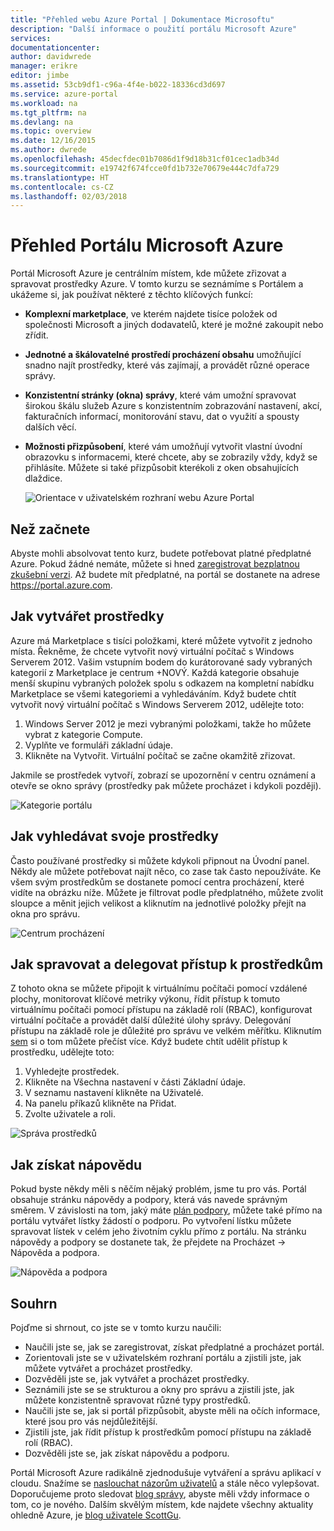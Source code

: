 ```yaml
---
title: "Přehled webu Azure Portal | Dokumentace Microsoftu"
description: "Další informace o použití portálu Microsoft Azure"
services: 
documentationcenter: 
author: davidwrede
manager: erikre
editor: jimbe
ms.assetid: 53cb9df1-c96a-4f4e-b022-18336cd3d697
ms.service: azure-portal
ms.workload: na
ms.tgt_pltfrm: na
ms.devlang: na
ms.topic: overview
ms.date: 12/16/2015
ms.author: dwrede
ms.openlocfilehash: 45decfdec01b7086d1f9d18b31cf01cec1adb34d
ms.sourcegitcommit: e19742f674fcce0fd1b732e70679e444c7dfa729
ms.translationtype: HT
ms.contentlocale: cs-CZ
ms.lasthandoff: 02/03/2018
---
```

# <a name="microsoft-azure-portal-overview"></a>Přehled Portálu Microsoft Azure
Portál Microsoft Azure je centrálním místem, kde můžete zřizovat a spravovat prostředky Azure.  V tomto kurzu se seznámíme s Portálem a ukážeme si, jak používat některé z těchto klíčových funkcí:

* **Komplexní marketplace**, ve kterém najdete tisíce položek od společnosti Microsoft a jiných dodavatelů, které je možné zakoupit nebo zřídit.
* **Jednotné a škálovatelné prostředí procházení obsahu** umožňující snadno najít prostředky, které vás zajímají, a provádět různé operace správy.
* **Konzistentní stránky (okna) správy**, které vám umožní spravovat širokou škálu služeb Azure s konzistentním zobrazování nastavení, akcí, fakturačních informací, monitorování stavu, dat o využití a spousty dalších věcí.
* **Možnosti přizpůsobení**, které vám umožňují vytvořit vlastní úvodní obrazovku s informacemi, které chcete, aby se zobrazily vždy, když se přihlásíte.  Můžete si také přizpůsobit kterékoli z oken obsahujících dlaždice.
  
  ![Orientace v uživatelském rozhraní webu Azure Portal][UIOrientation]

## <a name="before-you-get-started"></a>Než začnete
Abyste mohli absolvovat tento kurz, budete potřebovat platné předplatné Azure.  Pokud žádné nemáte, můžete si hned [zaregistrovat bezplatnou zkušební verzi](https://azure.microsoft.com/pricing/free-trial/).  Až budete mít předplatné, na portál se dostanete na adrese <https://portal.azure.com>.

## <a name="how-to-create-a-resource"></a>Jak vytvářet prostředky
Azure má Marketplace s tisíci položkami, které můžete vytvořit z jednoho místa.  Řekněme, že chcete vytvořit nový virtuální počítač s Windows Serverem 2012.  Vašim vstupním bodem do kurátorované sady vybraných kategorií z Marketplace je centrum +NOVÝ.  Každá kategorie obsahuje menší skupinu vybraných položek spolu s odkazem na kompletní nabídku Marketplace se všemi kategoriemi a vyhledáváním. Když budete chtít vytvořit nový virtuální počítač s Windows Serverem 2012, udělejte toto:  

1. Windows Server 2012 je mezi vybranými položkami, takže ho můžete vybrat z kategorie Compute.  
2. Vyplňte ve formuláři základní údaje.
3. Klikněte na Vytvořit. Virtuální počítač se začne okamžitě zřizovat.

Jakmile se prostředek vytvoří, zobrazí se upozornění v centru oznámení a otevře se okno správy (prostředky pak můžete procházet i kdykoli později).

![Kategorie portálu][PortalCategories]

## <a name="how-to-find-your-resources"></a>Jak vyhledávat svoje prostředky
Často používané prostředky si můžete kdykoli připnout na Úvodní panel. Někdy ale můžete potřebovat najít něco, co zase tak často nepoužíváte.  Ke všem svým prostředkům se dostanete pomocí centra procházení, které vidíte na obrázku níže.  Můžete je filtrovat podle předplatného, můžete zvolit sloupce a měnit jejich velikost a kliknutím na jednotlivé položky přejít na okna pro správu.

![Centrum procházení][BrowseHub]

## <a name="how-to-manage-and-delegate-access-to-a-resource"></a>Jak spravovat a delegovat přístup k prostředkům
Z tohoto okna se můžete připojit k virtuálnímu počítači pomocí vzdálené plochy, monitorovat klíčové metriky výkonu, řídit přístup k tomuto virtuálnímu počítači pomocí přístupu na základě rolí (RBAC), konfigurovat virtuální počítače a provádět další důležité úlohy správy.  Delegování přístupu na základě role je důležité pro správu ve velkém měřítku.  Kliknutím [sem](active-directory/role-based-access-control-configure.md) si o tom můžete přečíst více. Když budete chtít udělit přístup k prostředku, udělejte toto:

1. Vyhledejte prostředek.
2. Klikněte na Všechna nastavení v části Základní údaje.
3. V seznamu nastavení klikněte na Uživatelé.
4. Na panelu příkazů klikněte na Přidat.
5. Zvolte uživatele a roli.

![Správa prostředků][ManageResource]

## <a name="how-to-get-help"></a>Jak získat nápovědu
Pokud byste někdy měli s něčím nějaký problém, jsme tu pro vás.  Portál obsahuje stránku nápovědy a podpory, která vás navede správným směrem.  V závislosti na tom, jaký máte [plán podpory](https://azure.microsoft.com/support/plans/), můžete také přímo na portálu vytvářet lístky žádostí o podporu.  Po vytvoření lístku můžete spravovat lístek v celém jeho životním cyklu přímo z portálu. Na stránku nápovědy a podpory se dostanete tak, že přejdete na Procházet -> Nápověda a podpora.  

![Nápověda a podpora][HelpSupport]

## <a name="summary"></a>Souhrn
Pojďme si shrnout, co jste se v tomto kurzu naučili:

* Naučili jste se, jak se zaregistrovat, získat předplatné a procházet portál.
* Zorientovali jste se v uživatelském rozhraní portálu a zjistili jste, jak můžete vytvářet a procházet prostředky.
* Dozvěděli jste se, jak vytvářet a procházet prostředky.
* Seznámili jste se se strukturou a okny pro správu a zjistili jste, jak můžete konzistentně spravovat různé typy prostředků.
* Naučili jste se, jak si portál přizpůsobit, abyste měli na očích informace, které jsou pro vás nejdůležitější.
* Zjistili jste, jak řídit přístup k prostředkům pomocí přístupu na základě rolí (RBAC).
* Dozvěděli jste se, jak získat nápovědu a podporu.

Portál Microsoft Azure radikálně zjednodušuje vytváření a správu aplikací v cloudu.  Snažíme se [naslouchat názorům uživatelů](https://feedback.azure.com/forums/223579-azure-preview-portal/) a stále něco vylepšovat. Doporučujeme proto sledovat [blog správy](https://azure.microsoft.com/blog/topics/management/), abyste měli vždy informace o tom, co je nového.  Dalším skvělým místem, kde najdete všechny aktuality ohledně Azure, je [blog uživatele ScottGu](http://weblogs.asp.net/scottgu).

[UIOrientation]: ./media/azure-portal-how-to-use/azure_portal_1.png
[PortalCategories]: ./media/azure-portal-how-to-use/azure_portal_2.png
[BrowseHub]: ./media/azure-portal-how-to-use/azure_portal_3.png
[ManageResource]: ./media/azure-portal-how-to-use/azure_portal_4.png
[CustomizeBlades]: ./media/azure-portal-how-to-use/azure_portal_5.png
[HelpSupport]: ./media/azure-portal-how-to-use/azure_portal_6.png
